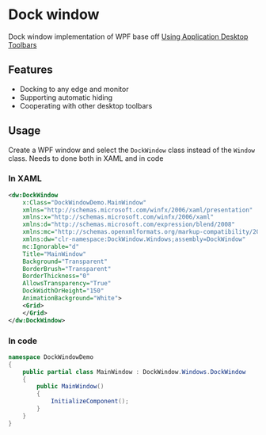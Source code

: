 # Dock window
Dock window implementation of WPF base off [Using Application Desktop Toolbars](https://learn.microsoft.com/en-us/windows/win32/shell/application-desktop-toolbars)

 ## Features
- Docking to any edge and monitor 
- Supporting automatic hiding
- Cooperating with other desktop toolbars

## Usage
Create a WPF window and select the `DockWindow` class instead of the `Window` class. Needs to done  both in XAML and in code

### In XAML
```xml
<dw:DockWindow 
    x:Class="DockWindowDemo.MainWindow"
    xmlns="http://schemas.microsoft.com/winfx/2006/xaml/presentation"
    xmlns:x="http://schemas.microsoft.com/winfx/2006/xaml"
    xmlns:d="http://schemas.microsoft.com/expression/blend/2008"
    xmlns:mc="http://schemas.openxmlformats.org/markup-compatibility/2006"
    xmlns:dw="clr-namespace:DockWindow.Windows;assembly=DockWindow"
    mc:Ignorable="d"
    Title="MainWindow" 
    Background="Transparent"
    BorderBrush="Transparent"
    BorderThickness="0"
    AllowsTransparency="True"
    DockWidthOrHeight="150"
    AnimationBackground="White">
    <Grid>
    </Grid>
</dw:DockWindow>
```

### In code
```csharp
namespace DockWindowDemo
{
    public partial class MainWindow : DockWindow.Windows.DockWindow
    {
        public MainWindow()
        {
            InitializeComponent();
        }
    }
}
```